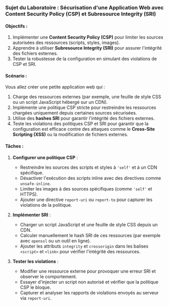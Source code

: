 ### Sujet du Laboratoire : Sécurisation d'une Application Web avec **Content Security Policy (CSP)** et **Subresource Integrity (SRI)**

#### Objectifs :
1. Implémenter une **Content Security Policy (CSP)** pour limiter les sources autorisées des ressources (scripts, styles, images).
2. Apprendre à utiliser **Subresource Integrity (SRI)** pour assurer l'intégrité des fichiers externes.
3. Tester la robustesse de la configuration en simulant des violations de CSP et SRI.

#### Scénario :
Vous allez créer une petite application web qui :
1. Charge des ressources externes (par exemple, une feuille de style CSS ou un script JavaScript hébergé sur un CDN).
2. Implémente une politique CSP stricte pour restreindre les ressources chargées uniquement depuis certaines sources sécurisées.
3. Utilise des **hashes SRI** pour garantir l'intégrité des fichiers externes.
4. Teste les violations des politiques CSP et SRI pour garantir que la configuration est efficace contre des attaques comme le **Cross-Site Scripting (XSS)** ou la modification de fichiers externes.

#### Tâches :

1. **Configurer une politique CSP** :
   - Restreindre les sources des scripts et styles à `'self'` et à un CDN spécifique.
   - Désactiver l'exécution des scripts inline avec des directives comme `unsafe-inline`.
   - Limiter les images à des sources spécifiques (comme `'self'` et HTTPS).
   - Ajouter une directive `report-uri` ou `report-to` pour capturer les violations de la politique.

2. **Implémenter SRI** :
   - Charger un script JavaScript et une feuille de style CSS depuis un CDN.
   - Calculer manuellement le hash SRI de ces ressources (par exemple avec `openssl` ou un outil en ligne).
   - Ajouter les attributs `integrity` et `crossorigin` dans les balises `<script>` et `<link>` pour vérifier l'intégrité des ressources.

3. **Tester les violations** :
   - Modifier une ressource externe pour provoquer une erreur SRI et observer le comportement.
   - Essayer d'injecter un script non autorisé et vérifier que la politique CSP le bloque.
   - Capturer et analyser les rapports de violations envoyés au serveur via `report-uri`.

